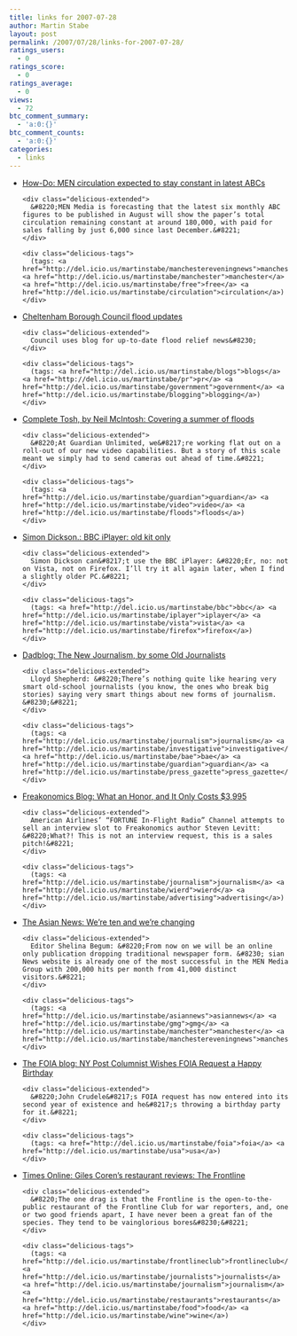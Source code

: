 ```yaml
---
title: links for 2007-07-28
author: Martin Stabe
layout: post
permalink: /2007/07/28/links-for-2007-07-28/
ratings_users:
  - 0
ratings_score:
  - 0
ratings_average:
  - 0
views:
  - 72
btc_comment_summary:
  - 'a:0:{}'
btc_comment_counts:
  - 'a:0:{}'
categories:
  - links
---
```

<ul class="delicious">
  <li>
    <div class="delicious-link">
      <a href="http://www.how-do.co.uk/north-west-media-news/north-west-publishing/men-circulation-expected-to-stay-constant-in-latest-abcs-20070727708/">How-Do: MEN circulation expected to stay constant in latest ABCs</a>
    </div>
    
    <div class="delicious-extended">
      &#8220;MEN Media is forecasting that the latest six monthly ABC figures to be published in August will show the paper’s total circulation remaining constant at around 180,000, with paid for sales falling by just 6,000 since last December.&#8221;
    </div>
    
    <div class="delicious-tags">
      (tags: <a href="http://del.icio.us/martinstabe/manchestereveningnews">manchestereveningnews</a> <a href="http://del.icio.us/martinstabe/manchester">manchester</a> <a href="http://del.icio.us/martinstabe/free">free</a> <a href="http://del.icio.us/martinstabe/circulation">circulation</a>)
    </div>
  </li>
  
  <li>
    <div class="delicious-link">
      <a href="http://cheltenhamboroughcouncil.wordpress.com/">Cheltenham Borough Council flood updates</a>
    </div>
    
    <div class="delicious-extended">
      Council uses blog for up-to-date flood relief news&#8230;
    </div>
    
    <div class="delicious-tags">
      (tags: <a href="http://del.icio.us/martinstabe/blogs">blogs</a> <a href="http://del.icio.us/martinstabe/pr">pr</a> <a href="http://del.icio.us/martinstabe/government">government</a> <a href="http://del.icio.us/martinstabe/blogging">blogging</a>)
    </div>
  </li>
  
  <li>
    <div class="delicious-link">
      <a href="http://www.completetosh.com/weblog/2007/07/covering-a-summ.html">Complete Tosh, by Neil McIntosh: Covering a summer of floods</a>
    </div>
    
    <div class="delicious-extended">
      &#8220;At Guardian Unlimited, we&#8217;re working flat out on a roll-out of our new video capabilities. But a story of this scale meant we simply had to send cameras out ahead of time.&#8221;
    </div>
    
    <div class="delicious-tags">
      (tags: <a href="http://del.icio.us/martinstabe/guardian">guardian</a> <a href="http://del.icio.us/martinstabe/video">video</a> <a href="http://del.icio.us/martinstabe/floods">floods</a>)
    </div>
  </li>
  
  <li>
    <div class="delicious-link">
      <a href="http://simondickson.wordpress.com/2007/07/27/bbc-iplayer-old-kit-only/">Simon Dickson.: BBC iPlayer: old kit only</a>
    </div>
    
    <div class="delicious-extended">
      Simon Dickson can&#8217;t use the BBC iPlayer: &#8220;Er, no: not on Vista, not on Firefox. I’ll try it all again later, when I find a slightly older PC.&#8221;
    </div>
    
    <div class="delicious-tags">
      (tags: <a href="http://del.icio.us/martinstabe/bbc">bbc</a> <a href="http://del.icio.us/martinstabe/iplayer">iplayer</a> <a href="http://del.icio.us/martinstabe/vista">vista</a> <a href="http://del.icio.us/martinstabe/firefox">firefox</a>)
    </div>
  </li>
  
  <li>
    <div class="delicious-link">
      <a href="http://www.dadblog.co.uk/work/2007/07/27/the-new-journalism-by-some-old-journalists/">Dadblog: The New Journalism, by some Old Journalists</a>
    </div>
    
    <div class="delicious-extended">
      Lloyd Shepherd: &#8220;There’s nothing quite like hearing very smart old-school journalists (you know, the ones who break big stories) saying very smart things about new forms of journalism. &#8230;&#8221;
    </div>
    
    <div class="delicious-tags">
      (tags: <a href="http://del.icio.us/martinstabe/journalism">journalism</a> <a href="http://del.icio.us/martinstabe/investigative">investigative</a> <a href="http://del.icio.us/martinstabe/bae">bae</a> <a href="http://del.icio.us/martinstabe/guardian">guardian</a> <a href="http://del.icio.us/martinstabe/press_gazette">press_gazette</a>)
    </div>
  </li>
  
  <li>
    <div class="delicious-link">
      <a href="http://www.freakonomics.com/blog/2007/07/27/what-an-honor-and-it-only-costs-3995/">Freakonomics Blog: What an Honor, and It Only Costs $3,995</a>
    </div>
    
    <div class="delicious-extended">
      American Airlines’ “FORTUNE In-Flight Radio” Channel attempts to sell an interview slot to Freakonomics author Steven Levitt: &#8220;What?! This is not an interview request, this is a sales pitch!&#8221;
    </div>
    
    <div class="delicious-tags">
      (tags: <a href="http://del.icio.us/martinstabe/journalism">journalism</a> <a href="http://del.icio.us/martinstabe/wierd">wierd</a> <a href="http://del.icio.us/martinstabe/advertising">advertising</a>)
    </div>
  </li>
  
  <li>
    <div class="delicious-link">
      <a href="http://www.theasiannews.co.uk/news/s/230/230794_were_ten_and_were_changing_.html">The Asian News: We&#8217;re ten and we&#8217;re changing</a>
    </div>
    
    <div class="delicious-extended">
      Editor Shelina Begum: &#8220;From now on we will be an online only publication dropping traditional newspaper form. &#8230; sian News website is already one of the most successful in the MEN Media Group with 200,000 hits per month from 41,000 distinct visitors.&#8221;
    </div>
    
    <div class="delicious-tags">
      (tags: <a href="http://del.icio.us/martinstabe/asiannews">asiannews</a> <a href="http://del.icio.us/martinstabe/gmg">gmg</a> <a href="http://del.icio.us/martinstabe/manchester">manchester</a> <a href="http://del.icio.us/martinstabe/manchestereveningnews">manchestereveningnews</a>)
    </div>
  </li>
  
  <li>
    <div class="delicious-link">
      <a href="http://thefoiablog.typepad.com/the_foia_blog/2007/07/ny-post-columni.html">The FOIA blog: NY Post Columnist Wishes FOIA Request a Happy Birthday</a>
    </div>
    
    <div class="delicious-extended">
      &#8220;John Crudele&#8217;s FOIA request has now entered into its second year of existence and he&#8217;s throwing a birthday party for it.&#8221;
    </div>
    
    <div class="delicious-tags">
      (tags: <a href="http://del.icio.us/martinstabe/foia">foia</a> <a href="http://del.icio.us/martinstabe/usa">usa</a>)
    </div>
  </li>
  
  <li>
    <div class="delicious-link">
      <a href="http://www.timesonline.co.uk/tol/life_and_style/food_and_drink/giles_coren/article2133749.ece">Times Online: Giles Coren&#8217;s restaurant reviews: The Frontline</a>
    </div>
    
    <div class="delicious-extended">
      &#8220;The one drag is that the Frontline is the open-to-the-public restaurant of the Frontline Club for war reporters, and, one or two good friends apart, I have never been a great fan of the species. They tend to be vainglorious bores&#8230;&#8221;
    </div>
    
    <div class="delicious-tags">
      (tags: <a href="http://del.icio.us/martinstabe/frontlineclub">frontlineclub</a> <a href="http://del.icio.us/martinstabe/journalists">journalists</a> <a href="http://del.icio.us/martinstabe/journalism">journalism</a> <a href="http://del.icio.us/martinstabe/restaurants">restaurants</a> <a href="http://del.icio.us/martinstabe/food">food</a> <a href="http://del.icio.us/martinstabe/wine">wine</a>)
    </div>
  </li>
</ul>